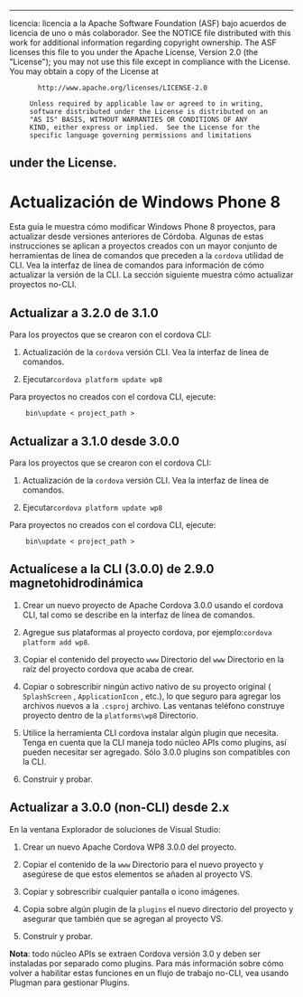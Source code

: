 * * *

licencia: licencia a la Apache Software Foundation (ASF) bajo acuerdos de licencia de uno o más colaborador. See the NOTICE file distributed with this work for additional information regarding copyright ownership. The ASF licenses this file to you under the Apache License, Version 2.0 (the "License"); you may not use this file except in compliance with the License. You may obtain a copy of the License at

           http://www.apache.org/licenses/LICENSE-2.0
    
         Unless required by applicable law or agreed to in writing,
         software distributed under the License is distributed on an
         "AS IS" BASIS, WITHOUT WARRANTIES OR CONDITIONS OF ANY
         KIND, either express or implied.  See the License for the
         specific language governing permissions and limitations
    

## under the License.

# Actualización de Windows Phone 8

Esta guía le muestra cómo modificar Windows Phone 8 proyectos, para actualizar desde versiones anteriores de Córdoba. Algunas de estas instrucciones se aplican a proyectos creados con un mayor conjunto de herramientas de línea de comandos que preceden a la `cordova` utilidad de CLI. Vea la interfaz de línea de comandos para información de cómo actualizar la versión de la CLI. La sección siguiente muestra cómo actualizar proyectos no-CLI.

## Actualizar a 3.2.0 de 3.1.0

Para los proyectos que se crearon con el cordova CLI:

1.  Actualización de la `cordova` versión CLI. Vea la interfaz de línea de comandos.

2.  Ejecutar`cordova platform update wp8`

Para proyectos no creados con el cordova CLI, ejecute:

        bin\update < project_path >
    

## Actualizar a 3.1.0 desde 3.0.0

Para los proyectos que se crearon con el cordova CLI:

1.  Actualización de la `cordova` versión CLI. Vea la interfaz de línea de comandos.

2.  Ejecutar`cordova platform update wp8`

Para proyectos no creados con el cordova CLI, ejecute:

        bin\update < project_path >
    

## Actualícese a la CLI (3.0.0) de 2.9.0 magnetohidrodinámica

1.  Crear un nuevo proyecto de Apache Cordova 3.0.0 usando el cordova CLI, tal como se describe en la interfaz de línea de comandos.

2.  Agregue sus plataformas al proyecto cordova, por ejemplo:`cordova
platform add wp8`.

3.  Copiar el contenido del proyecto `www` Directorio del `www` Directorio en la raíz del proyecto cordova que acaba de crear.

4.  Copiar o sobrescribir ningún activo nativo de su proyecto original ( `SplashScreen` , `ApplicationIcon` , etc.), lo que seguro para agregar los archivos nuevos a la `.csproj` archivo. Las ventanas teléfono construye proyecto dentro de la `platforms\wp8` Directorio.

5.  Utilice la herramienta CLI cordova instalar algún plugin que necesita. Tenga en cuenta que la CLI maneja todo núcleo APIs como plugins, así pueden necesitar ser agregado. Sólo 3.0.0 plugins son compatibles con la CLI.

6.  Construir y probar.

## Actualizar a 3.0.0 (non-CLI) desde 2.x

En la ventana Explorador de soluciones de Visual Studio:

1.  Crear un nuevo Apache Cordova WP8 3.0.0 del proyecto.

2.  Copiar el contenido de la `www` Directorio para el nuevo proyecto y asegúrese de que estos elementos se añaden al proyecto VS.

3.  Copiar y sobrescribir cualquier pantalla o icono imágenes.

4.  Copia sobre algún plugin de la `plugins` el nuevo directorio del proyecto y asegurar que también que se agregan al proyecto VS.

5.  Construir y probar.

**Nota**: todo núcleo APIs se extraen Cordova versión 3.0 y deben ser instaladas por separado como plugins. Para más información sobre cómo volver a habilitar estas funciones en un flujo de trabajo no-CLI, vea usando Plugman para gestionar Plugins.
